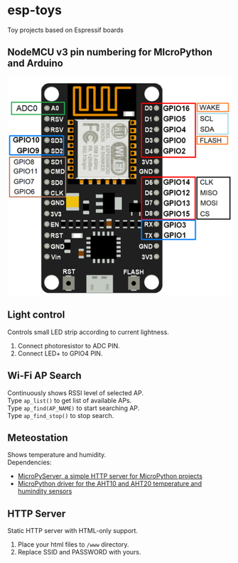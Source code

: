 # esp-toys
Toy projects based on Espressif boards

## NodeMCU v3 pin numbering for MIcroPython and Arduino
![image_1](https://raw.githubusercontent.com/lxxxxl/esp-toys/master/images/pins.png?raw=true)  

## Light control
Controls small LED strip according to current lightness.  
1. Connect photoresistor to ADC PIN.  
2. Connect LED+ to GPIO4 PIN.  

## Wi-Fi AP Search
Continuously shows RSSI level of selected AP.  
Type `ap_list()` to get list of available APs.  
Type `ap_find(AP_NAME)` to start searching AP.  
Type `ap_find_stop()` to stop search.  

## Meteostation
Shows temperature and humidity.  
Dependencies:  
- [MicroPyServer, a simple HTTP server for MicroPython projects](https://github.com/troublegum/micropyserver)  
- [MicroPython driver for the AHT10 and AHT20 temperature and humindity sensors](https://github.com/targetblank/micropython_ahtx0)  

## HTTP Server
Static HTTP server with HTML-only support.  
1. Place your html files to `/www` directory.  
2. Replace SSID and PASSWORD with yours.  